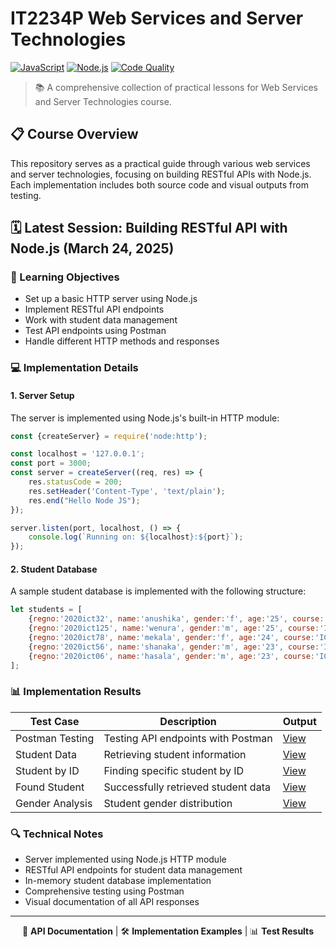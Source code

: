 # IT2234P Web Services and Server Technologies

[![JavaScript](https://img.shields.io/badge/JavaScript-F7DF1E?style=for-the-badge&logo=javascript&logoColor=black)](https://developer.mozilla.org/en-US/docs/Web/JavaScript)
[![Node.js](https://img.shields.io/badge/Node.js-43853D?style=for-the-badge&logo=node.js&logoColor=white)](https://nodejs.org/)
[![Code Quality](https://img.shields.io/badge/Code%20Quality-A-brightgreen?style=for-the-badge)]()


> 📚 A comprehensive collection of practical lessons for Web Services and Server Technologies course.

## 📋 Course Overview

This repository serves as a practical guide through various web services and server technologies, focusing on building RESTful APIs with Node.js. Each implementation includes both source code and visual outputs from testing.

## 🗓️ Latest Session: Building RESTful API with Node.js (March 24, 2025)

### 🎯 Learning Objectives

- Set up a basic HTTP server using Node.js
- Implement RESTful API endpoints
- Work with student data management
- Test API endpoints using Postman
- Handle different HTTP methods and responses

### 💻 Implementation Details

#### 1. Server Setup

The server is implemented using Node.js's built-in HTTP module:

```javascript
const {createServer} = require('node:http');

const localhost = '127.0.0.1';
const port = 3000;
const server = createServer((req, res) => {
    res.statusCode = 200;
    res.setHeader('Content-Type', 'text/plain');
    res.end("Hello Node JS");
});

server.listen(port, localhost, () => {
    console.log(`Running on: ${localhost}:${port}`);
});
```

#### 2. Student Database

A sample student database is implemented with the following structure:

```javascript
let students = [
    {regno:'2020ict32', name:'anushika', gender:'f', age:'25', course:'ICT'},
    {regno:'2020ict125', name:'wenura', gender:'m', age:'25', course:'ICT'},
    {regno:'2020ict78', name:'mekala', gender:'f', age:'24', course:'ICT'},
    {regno:'2020ict56', name:'shanaka', gender:'m', age:'23', course:'ICT'},
    {regno:'2020ict06', name:'hasala', gender:'m', age:'23', course:'ICT'},
];
```

### 📊 Implementation Results

| Test Case | Description | Output |
|-----------|-------------|--------|
| Postman Testing | Testing API endpoints with Postman | [View](output/postmanServer.png) |
| Student Data | Retrieving student information | [View](output/postmanApp.png) |
| Student by ID | Finding specific student by ID | [View](output/postmanAppStuid.png) |
| Found Student | Successfully retrieved student data | [View](output/postmanFoundStudent.png) |
| Gender Analysis | Student gender distribution | [View](output/gender.png) |

### 🔍 Technical Notes

- Server implemented using Node.js HTTP module
- RESTful API endpoints for student data management
- In-memory student database implementation
- Comprehensive testing using Postman
- Visual documentation of all API responses

---

<div align="center">

📖 **API Documentation** | 🛠️ **Implementation Examples** | 📊 **Test Results**

</div>
